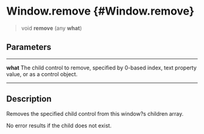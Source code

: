 Window.remove {#Window.remove}
=============

> void **remove** (any **what**)

Parameters
----------

  ---------- ----------------------------------------------------------------
  **what**   The child control to remove, specified by 0-based index, text
             property value, or as a control object.
  ---------- ----------------------------------------------------------------

Description
-----------

Removes the specified child control from this window?s children array.

No error results if the child does not exist.
